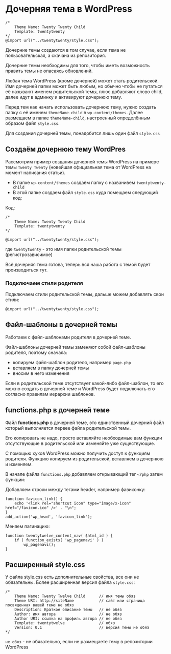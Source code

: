 # Дочерняя тема в WordPress
    /*
        Theme Name: Twenty Twenty Child
        Template: twentytwenty
    */
    @import url("../twentytwenty/style.css");

Дочерние темы создаются в том случае, если тема не пользовательская, а скачана из репозитория.

Дочерние темы необходимы для того, чтобы иметь возможность править темы не опасаясь обновлений.

Любая тема WordPress (кроме дочерней) может стать родительской. Имя дочерней папки может быть любым, но обычно чтобы не путаться её называют именем родительской темы, плюс добавляют слово child, далее идут в админку и активируют дочернюю тему.

Перед тем как начать использовать дочернюю тему, нужно создать папку с её именем `themeName-child` в `wp-content/themes`. Далее размещаем в папке `themeName-child`, настроенный определённым образом файл `style.css`.

Для создания дочерней темы, понадобится лишь один файл `style.css`

## Создаём дочернюю тему WordPres
Рассмотрим пример создания дочерней темы WordPress на примере темы `Twenty Twenty` (новейшая официальная тема от WordPress на момент написания статьи).

* В папке `wp-content/themes` создаём папку с названивем `twentytwenty-child`
* В этой папке создаем файл `style.css` куда помещаем следующий код:

Код:

    /*
        Theme Name: Twenty Twenty Child
        Template: twentytwenty
    */

    @import url("../twentytwenty/style.css");

где `twentytwenty` - это имя папки родительской темы (регистрозависимое)

Всё дочерняя тема готова, теперь вся наша работа с темой будет производиться тут.

### Подключаем стили родителя
Подключаем стили родительской темы, дальше можем добавлять свои стили:

    @import url("../twentytwenty/style.css");

## Файл-шаблоны в дочерней темы
Работаем с файл-шаблонами родителя в дочерней теме.

Файл-шаблоны дочерней темы заменяют собой файл-шаблоны родителя, поэтому сначала:

* копируем файл-шаблон родителя, например `page.php` 
* вставляем в папку дочерней темы
* вносим в него изменения

Если в родительской теме отсутствует какой-либо файл-шаблон, то его можно создать в дочерней теме и WordPress будет подключать его согласно правилам иерархии шаблонов.

## functions.php в дочерней теме
Файл **functions.php** в дочерней теме, это единственный дочерний файл который выполняется первее файла родительской темы. 

Его копировать не надо, просто вставляйте необходимые вам функции отсутствующие в родительской или изменяйте уже существующие.

С помощью хуков WordPress можно получить доступ к функциям родителя. Функцию копируем из родительской, вставляем в дочернюю и изменяем.

В начале файла `functions.php` добавляем открывающий тег `<?php` затем функции:

Добавляем строки между тегами header, например фавиконку:

    function favicon_link() {
        echo '<link rel="shortcut icon" type="image/x-icon" href="/favicon.ico" />' . "\n";
    }
    add_action('wp_head', 'favicon_link');

Меняем пагинацию:

    function twentytwelve_content_nav( $html_id ) {
        if ( function_exists( 'wp_pagenavi' ) )
            wp_pagenavi();
    }

## Расширенный style.css
У файла style.css есть дополнительные свойства, все они не обязательны. Более расширенная версия файла `style.css`:

    /*
        Theme Name: Twenty Twelve Child      // имя темы обяз
        Theme URI: http://siteName           // сайт или страница посвященная вашей теме не обяз
        Description: Краткое описание темы   // не обяз
        Author: имя автора                   // не обяз
        Author URI: ссылка на профиль автора // не обяз
        Template: twentytwelve               // обяз
        Version: 0.1                         // версия темы не обяз
    */

`не обяз` - не обязательно, если не размещаете тему в репозитории WordPress
